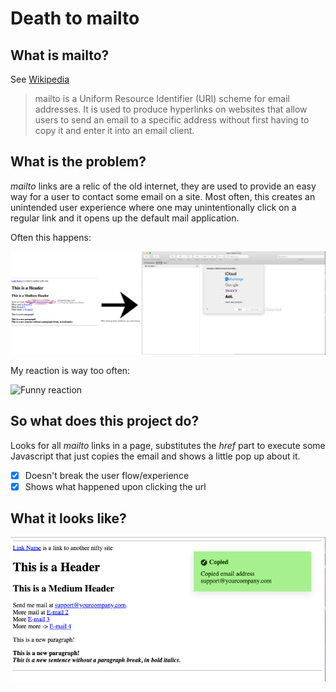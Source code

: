 # Death to mailto

## What is mailto?

See [Wikipedia](https://en.wikipedia.org/wiki/Mailto)
> mailto is a Uniform Resource Identifier (URI) scheme for email addresses. It is used to produce hyperlinks on websites that allow users to send an email to a specific address without first having to copy it and enter it into an email client.

## What is the problem?

*mailto* links are a relic of the old internet, they are used to provide an easy way for a user to contact some email on a site. Most often, this creates an unintended user experience where one may unintentionally click on a regular link and it opens up the default mail application.

Often this happens:

![What happens when you click on a mailto url](https://github.com/jeetdas/Death-to-mailto/blob/master/Screenshot.png?raw=true)

My reaction is way too often:

![Funny reaction](https://github.com/jeetdas/Death-to-mailto/blob/master/reaction.gif?raw=true)

## So what does this project do?

Looks for all *mailto* links in a page, substitutes the *href* part to execute some Javascript that just copies the email and shows a little pop up about it.

- [x] Doesn't break the user flow/experience
- [x] Shows what happened upon clicking the url

## What it looks like?

![With project installed](https://github.com/jeetdas/Death-to-mailto/blob/master/Screenshot-with-package.png?raw=true)
